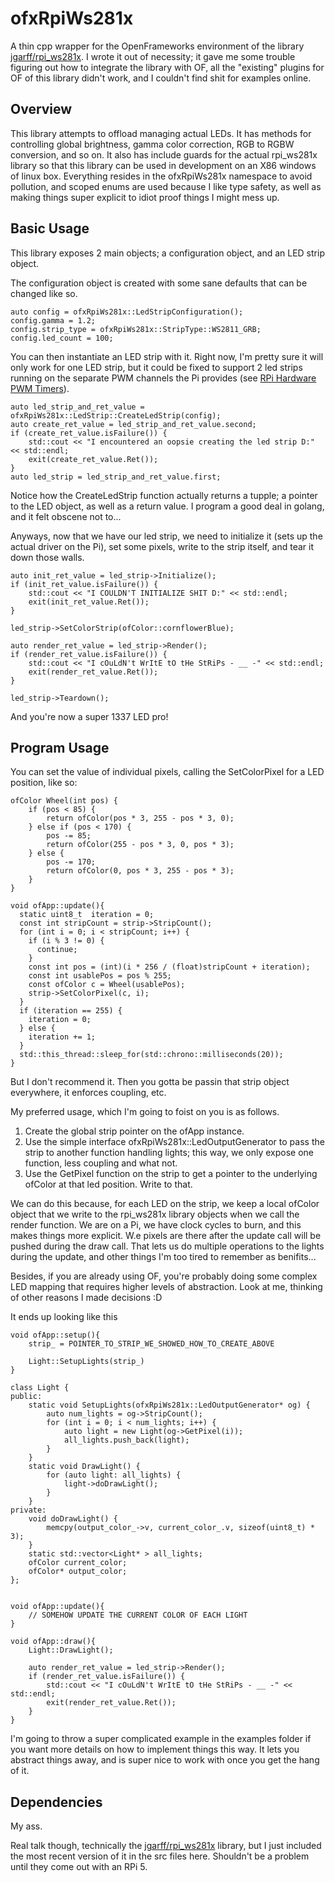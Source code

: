 # ofxRpiWs281x

A thin cpp wrapper for the OpenFrameworks environment of the library [jgarff/rpi_ws281x](https://github.com/jgarff/rpi_ws281x). I wrote it out of necessity; it gave me some trouble figuring out how to integrate the library with OF, all the "existing" plugins for OF of this library didn't work, and I couldn't find shit for examples online.

## Overview

This library attempts to offload managing actual LEDs. It has methods for controlling global brightness, gamma color correction, RGB to RGBW conversion, and so on. It also has include guards for the actual rpi_ws281x library so that this library can be used in development on an X86 windows of linux box. Everything resides in the ofxRpiWs281x namespace to avoid pollution, and scoped enums are used because I like type safety, as well as making things super explicit to idiot proof things I might mess up.

## Basic Usage

This library exposes 2 main objects; a configuration object, and an LED strip object. 


The configuration object is created with some sane defaults that can be changed like so.


```
auto config = ofxRpiWs281x::LedStripConfiguration();
config.gamma = 1.2;
config.strip_type = ofxRpiWs281x::StripType::WS2811_GRB;
config.led_count = 100;
```

You can then instantiate an LED strip with it. Right now, I'm pretty sure it will only work for one LED strip, but it could be fixed to support 2 led strips running on the separate PWM channels the Pi provides (see [RPi Hardware PWM Timers](https://jumpnowtek.com/rpi/Using-the-Raspberry-Pi-Hardware-PWM-timers.html)).

```
auto led_strip_and_ret_value = ofxRpiWs281x::LedStrip::CreateLedStrip(config);
auto create_ret_value = led_strip_and_ret_value.second;
if (create_ret_value.isFailure()) {
	std::cout << "I encountered an oopsie creating the led strip D:" << std::endl;
	exit(create_ret_value.Ret());
}
auto led_strip = led_strip_and_ret_value.first;
```

Notice how the CreateLedStrip function actually returns a tupple; a pointer to the LED object, as well as a return value. I program a good deal in golang, and it felt obscene not to...

Anyways, now that we have our led strip, we need to initialize it (sets up the actual driver on the Pi), set some pixels, write to the strip itself, and tear it down those walls.

```
auto init_ret_value = led_strip->Initialize();
if (init_ret_value.isFailure()) {
	std::cout << "I COULDN'T INITIALIZE SHIT D:" << std::endl;
	exit(init_ret_value.Ret());
}

led_strip->SetColorStrip(ofColor::cornflowerBlue);

auto render_ret_value = led_strip->Render();
if (render_ret_value.isFailure()) {
	std::cout << "I cOuLdN't WrItE tO tHe StRiPs - __ -" << std::endl;
	exit(render_ret_value.Ret());
}

led_strip->Teardown();
```

And you're now a super 1337 LED pro!

## Program Usage

You can set the value of individual pixels, calling the SetColorPixel for a LED position, like so:

```
ofColor Wheel(int pos) {
    if (pos < 85) {
        return ofColor(pos * 3, 255 - pos * 3, 0);
    } else if (pos < 170) {
        pos -= 85;
        return ofColor(255 - pos * 3, 0, pos * 3);
    } else {
        pos -= 170;
        return ofColor(0, pos * 3, 255 - pos * 3);
    }
}

void ofApp::update(){
  static uint8_t  iteration = 0;
  const int stripCount = strip->StripCount();
  for (int i = 0; i < stripCount; i++) {
    if (i % 3 != 0) {
      continue;
    }
    const int pos = (int)(i * 256 / (float)stripCount + iteration);
    const int usablePos = pos % 255;
    const ofColor c = Wheel(usablePos);
    strip->SetColorPixel(c, i); 
  }
  if (iteration == 255) {
    iteration = 0;
  } else {
    iteration += 1;
  }
  std::this_thread::sleep_for(std::chrono::milliseconds(20));
}
```

But I don't recommend it. Then you gotta be passin that strip object everywhere, it enforces coupling, etc.

My preferred  usage, which I'm going to foist on you is as follows.

1. Create the global strip pointer on the ofApp instance.
2. Use the simple interface ofxRpiWs281x::LedOutputGenerator to pass the strip to another function handling lights; this way, we only expose one function, less coupling and what not.
3. Use the GetPixel function on the strip to get a pointer to the underlying ofColor at that led position. Write to that.

We can do this because, for each LED on the strip, we keep a local ofColor object that we write to the rpi_ws281x library objects when we call the render function. We are on a Pi, we have clock cycles to burn, and this makes things more explicit. W.e pixels are there after the update call will be pushed during the draw call. That lets us do multiple operations to the lights during the update, and other things I'm too tired to remember as benifits... 

Besides, if you are already using OF, you're probably doing some complex LED mapping that requires higher levels of abstraction. Look at me, thinking of other reasons I made decisions :D

It ends up looking like this

```
void ofApp::setup(){
	strip_ = POINTER_TO_STRIP_WE_SHOWED_HOW_TO_CREATE_ABOVE

	Light::SetupLights(strip_)
}

class Light {
public:
	static void SetupLights(ofxRpiWs281x::LedOutputGenerator* og) {
		auto num_lights = og->StripCount();
		for (int i = 0; i < num_lights; i++) {
			auto light = new Light(og->GetPixel(i));
			all_lights.push_back(light);
		}
	}
	static void DrawLight() {
		for (auto light: all_lights) {
			light->doDrawLight();
		}
	}
private:
	void doDrawLight() {
		memcpy(output_color_->v, current_color_.v, sizeof(uint8_t) * 3);
	}
	static std::vector<Light* > all_lights;
	ofColor current_color;
	ofColor* output_color;
};


void ofApp::update(){
	// SOMEHOW UPDATE THE CURRENT COLOR OF EACH LIGHT
}

void ofApp::draw(){
	Light::DrawLight();
	
	auto render_ret_value = led_strip->Render();
	if (render_ret_value.isFailure()) {
		std::cout << "I cOuLdN't WrItE tO tHe StRiPs - __ -" << std::endl;
		exit(render_ret_value.Ret());
	}
}

```

I'm going to throw a super complicated example in the examples folder if you want more details on how to implement things this way. It lets you abstract things away, and is super nice to work with once you get the hang of it.


## Dependencies

My ass.

Real talk though, technically the [jgarff/rpi_ws281x](https://github.com/jgarff/rpi_ws281x) library, but I just included the most recent version of it in the src files here. Shouldn't be a problem until they come out with an RPi 5.